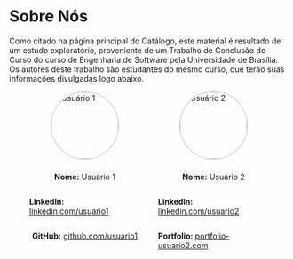 # Sobre Nós

Como citado na página principal do Catálogo, este material é resultado de um estudo exploratório, proveniente de um Trabalho de Conclusão de Curso do curso de Engenharia de Software pela Universidade de Brasília. Os autores deste trabalho são estudantes do mesmo curso, que terão suas informações divulgadas logo abaixo.

<div style="display: flex; gap: 2rem; justify-content: center;">
  <div style="display: flex; flex-direction: column; align-items: center; max-width: 200px;">
    <img
      src=".gitbook/assets/profilec.png"
      alt="Usuário 1"
      style="
        width: 120px;
        height: 120px;
        border-radius: 50%;
        object-fit: cover;
        border: 2px solid #ddd;
        margin-bottom: 0.5rem;
      "
    />
    <p><strong>Nome:</strong> Usuário 1</p>
    <p><strong>LinkedIn:</strong> <a href="https://linkedin.com/usuario1" target="_blank">linkedin.com/usuario1</a></p>
    <p><strong>GitHub:</strong> <a href="https://github.com/usuario1" target="_blank">github.com/usuario1</a></p>
  </div>

  <div style="display: flex; flex-direction: column; align-items: center; max-width: 200px;">
    <img
      src=".gitbook/assets/profilec.png"
      alt="Usuário 2"
      style="
        width: 120px;
        height: 120px;
        border-radius: 50%;
        object-fit: cover;
        border: 2px solid #ddd;
        margin-bottom: 0.5rem;
      "
    />
    <p><strong>Nome:</strong> Usuário 2</p>
    <p><strong>LinkedIn:</strong> <a href="https://linkedin.com/usuario2" target="_blank">linkedin.com/usuario2</a></p>
    <p><strong>Portfolio:</strong> <a href="https://portfolio-usuario2.com" target="_blank">portfolio-usuario2.com</a></p>
  </div>

</div>
